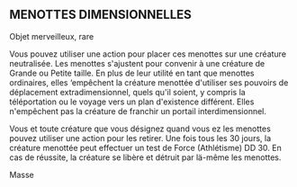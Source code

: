## MENOTTES DIMENSIONNELLES

Objet merveilleux, rare

Vous pouvez utiliser une action pour placer ces menottes
sur une créature neutralisée. Les menottes s'ajustent pour
convenir à une créature de Grande ou Petite taille. En
plus de leur utilité en tant que menottes ordinaires, elles
‘empêchent la créature menottée d'utiliser ses pouvoirs de
déplacement extradimensionnel, quels qu'il soient, y compris
la téléportation ou le voyage vers un plan d'existence
différent. Elles n'empêchent pas la créature de franchir un
portail interdimensionnel.

Vous et toute créature que vous désignez quand vous
ez les menottes pouvez utiliser une action pour les
retirer. Une fois tous les 30 jours, la créature menottée
peut effectuer un test de Force (Athlétisme) DD 30. En cas
de réussite, la créature se libère et détruit par lä-même
les menottes.

Masse
